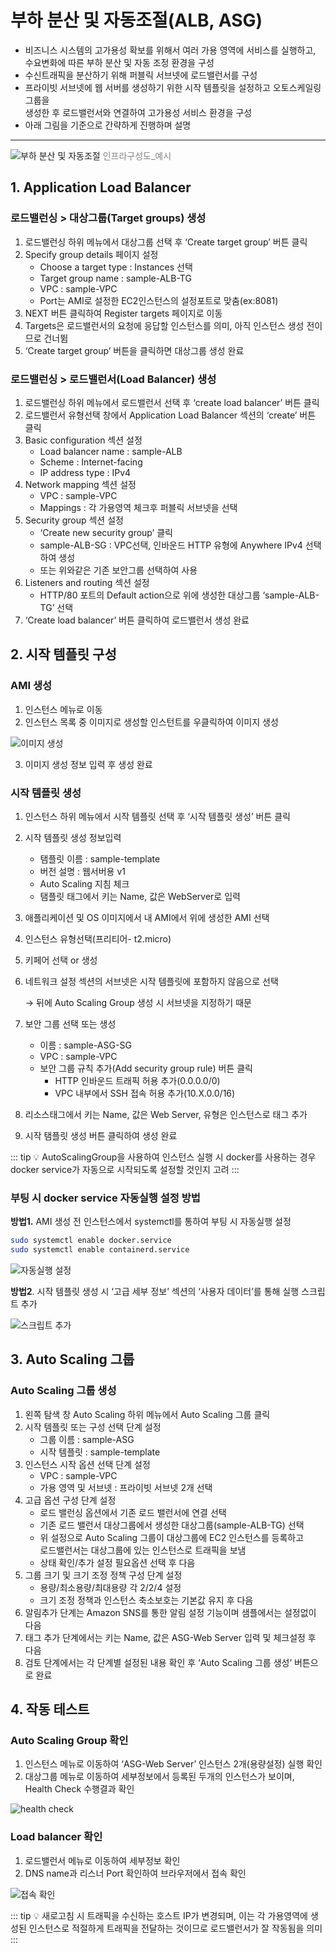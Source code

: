 # 부하 분산 및 자동조절(ALB, ASG)

- 비즈니스 시스템의 고가용성 확보를 위해서 여러 가용 영역에 서비스를 실행하고,  
	수요변화에 따른 부하 분산 및 자동 조정 환경을 구성
- 수신트래픽을 분산하기 위해 퍼블릭 서브넷에 로드밸런서를 구성
- 프라이빗 서브넷에 웹 서버를 생성하기 위한 시작 템플릿을 설정하고 오토스케일링 그룹을  
	생성한 후 로드밸런서와 연결하여 고가용성 서비스 환경을 구성
- 아래 그림을 기준으로 간략하게 진행하며 설명  
  
---
![부하 분산 및 자동조절](/assets/image/back-cicd/cicd-guide72.png)
<span style="color:#808080">인프라구성도_예시</span>

## 1. Application Load Balancer

### 로드밸런싱 > 대상그룹(Target groups) 생성
1. 로드밸런싱 하위 메뉴에서 대상그룹 선택 후 ‘Create target group’ 버튼 클릭
2. Specify group details 페이지 설정
    - Choose a target type : Instances 선택
    - Target group name : sample-ALB-TG
    - VPC : sample-VPC
    - Port는 AMI로 설정한 EC2인스턴스의 설정포트로 맞춤(ex:8081)
3. NEXT 버튼 클릭하여 Register targets 페이지로 이동
4. Targets은 로드밸런서의 요청에 응답할 인스턴스를 의미, 아직 인스턴스 생성 전이므로 건너뜀
5. ‘Create target group’ 버튼을 클릭하면 대상그룹 생성 완료

  

### 로드밸런싱 > 로드밸런서(Load Balancer) 생성
1. 로드밸런싱 하위 메뉴에서 로드밸런서 선택 후 ‘create load balancer’ 버튼 클릭
2. 로드밸런서 유형선택 창에서  Application Load Balancer 섹션의 ‘create’ 버튼 클릭
3. Basic configuration 섹션 설정
    - Load balancer name : sample-ALB
    - Scheme : Internet-facing
    - IP address type : IPv4
4. Network mapping 섹션 설정
    - VPC : sample-VPC
    - Mappings : 각 가용영역 체크후 퍼블릭 서브넷을 선택
5. Security group 섹션 설정
    - ‘Create new security group’ 클릭
    - sample-ALB-SG :  VPC선택, 인바운드 HTTP 유형에 Anywhere IPv4 선택하여 생성
    - 또는 위와같은 기존 보안그룹 선택하여 사용
6. Listeners and routing 섹션 설정
    - HTTP/80 포트의 Default action으로 위에 생성한 대상그룹 ‘sample-ALB-TG’ 선택
7. ‘Create load balancer’ 버튼 클릭하여 로드밸런서 생성 완료


## 2. 시작 템플릿 구성
### AMI 생성
1. 인스턴스 메뉴로 이동
2. 인스턴스 목록 중 이미지로 생성할 인스턴트를 우클릭하여 이미지 생성
  
![이미지 생성](/assets/image/back-cicd/cicd-guide73.png)
  
3. 이미지 생성 정보 입력 후 생성 완료

### 시작 템플릿 생성
1. 인스턴스 하위 메뉴에서 시작 템플릿 선택 후 ‘시작 템플릿 생성’ 버튼 클릭
2. 시작 템플릿 생성 정보입력
    - 탬플릿 이름 : sample-template
    - 버전 설명 : 웹서버용  v1
    - Auto Scaling 지침 체크
    - 탬플릿 태그에서 키는 Name, 값은 WebServer로 입력
3. 애플리케이션 및 OS 이미지에서 내 AMI에서 위에 생성한 AMI 선택
4. 인스턴스 유형선택(프리티어- t2.micro)
5. 키페어 선택 or 생성
6. 네트워크 설정 섹션의 서브넷은 시작 템플릿에 포함하지 않음으로 선택
    
    → 뒤에 Auto Scaling Group 생성 시 서브넷을 지정하기 때문
    
7. 보안 그룹 선택 또는 생성
    - 이름 : sample-ASG-SG
    - VPC : sample-VPC
    - 보안 그룹 규칙 추가(Add security group rule) 버튼 클릭
        - HTTP 인바운드 트래픽 허용 추가(0.0.0.0/0)
        - VPC 내부에서 SSH 접속 허용 추가(10.X.0.0/16)
8. 리소스태그에서 키는 Name, 값은 Web Server, 유형은 인스턴스로 태그 추가
9. 시작 탬플릿 생성 버튼 클릭하여 생성 완료  

::: tip :bulb: 
AutoScalingGroup을 사용하여 인스턴스 실행 시 docker를 사용하는 경우 docker service가 자동으로 시작되도록 설정할 것인지 고려
:::

### 부팅 시 docker service 자동실행 설정 방법

**방법1.** AMI 생성 전 인스턴스에서 systemctl를 통하여 부팅 시 자동실행 설정  
```bash
sudo systemctl enable docker.service
sudo systemctl enable containerd.service
```
![자동실행 설정](/assets/image/back-cicd/cicd-guide74.png)
  
**방법2**. 시작 템플릿 생성 시 ‘고급 세부 정보’ 섹션의 ‘사용자 데이터’를 통해 실행 스크립트 추가
  
![스크립트 추가](/assets/image/back-cicd/cicd-guide75.png)

## 3. Auto Scaling 그룹

### Auto Scaling 그룹 생성
1. 왼쪽 탐색 창 Auto Scaling 하위 메뉴에서 Auto Scaling 그룹 클릭
2. 시작 템플릿 또는 구성 선택 단계 설정
    - 그룹 이름 : sample-ASG
    - 시작 템플릿 : sample-template
3. 인스턴스 시작 옵션 선택 단계 설정
    - VPC : sample-VPC
    - 가용 영역 및 서브넷 : 프라이빗 서브넷 2개 선택
4. 고급 옵션 구성 단계 설정
    - 로드 밸런싱 옵션에서 기존 로드 밸런서에 연결 선택
    - 기존 로드 밸런서 대상그룹에서 생성한 대상그룹(sample-ALB-TG) 선택
    - 위 설정으로 Auto Scaling 그룹이 대상그룹에 EC2 인스턴스를 등록하고  
    로드밸런서는 대상그룹에 있는 인스턴스로 트래픽을 보냄
    - 상태 확인/추가 설정 필요옵션 선택 후 다음
5. 그룹 크기 및 크기 조정 정책 구성 단계 설정
    - 용량/최소용량/최대용량 각 2/2/4 설정
    - 크기 조정 정책과 인스턴스 축소보호는 기본값 유지 후 다음
6. 알림추가 단계는 Amazon SNS를 통한 알림 설정 기능이며 샘플에서는 설정없이 다음
7. 태그 추가 단계에서는 키는 Name, 값은 ASG-Web Server 입력 및 체크설정 후 다음
8. 검토 단계에서는 각 단계별 설정된 내용 확인 후 ‘Auto Scaling 그룹 생성’ 버튼으로 완료

  

## 4. 작동 테스트

### Auto Scaling Group 확인
1. 인스턴스 메뉴로 이동하여 ‘ASG-Web Server’ 인스턴스 2개(용량설정) 실행 확인
2. 대상그룹 메뉴로 이동하여 세부정보에서 등록된 두개의 인스턴스가 보이며,  
	Health Check 수행결과 확인
  
![health check](/assets/image/back-cicd/cicd-guide76.png)

### Load balancer 확인
1. 로드밸런서 메뉴로 이동하여 세부정보 확인
2. DNS name과 리스너 Port 확인하여 브라우저에서 접속 확인
  
![접속 확인](/assets/image/back-cicd/cicd-guide77.png)

::: tip :bulb:
새로고침 시 트래픽을 수신하는 호스트 IP가 변경되며, 이는 각 가용영역에 생성된 인스턴스로 적절하게 트래픽을 전달하는 것이므로 로드밸런서가 잘 작동됨을 의미
:::